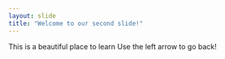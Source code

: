 ```yaml
---
layout: slide
title: "Welcome to our second slide!"
---
```

This is a beautiful place to learn
Use the left arrow to go back!
